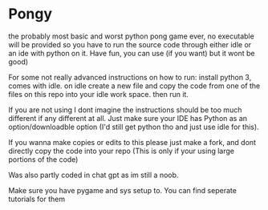 # Pongy
the probably most basic and worst python pong game ever, no executable will be provided so you have to run the source code through either idle or an ide with python on it. Have fun, you can use (if you want) but it wont be good)

For some not really advanced instructions on how to run:
install python 3, comes with idle. on idle create a new file and copy the code from one of the files on this repo into your idle work space. then run it.

If you are not using I dont imagine the instructions should be too much different if any different at all. Just make sure your IDE has Python as an option/downloadble option (I'd still get python tho and just use idle for this). 

If you wanna make copies or edits to this please just make a fork, and dont directly copy the code into your repo (This is only if your using large portions of the code)

Was also partly coded in chat gpt as im still a noob.

Make sure you have pygame and sys setup to. You can find seperate tutorials for them
